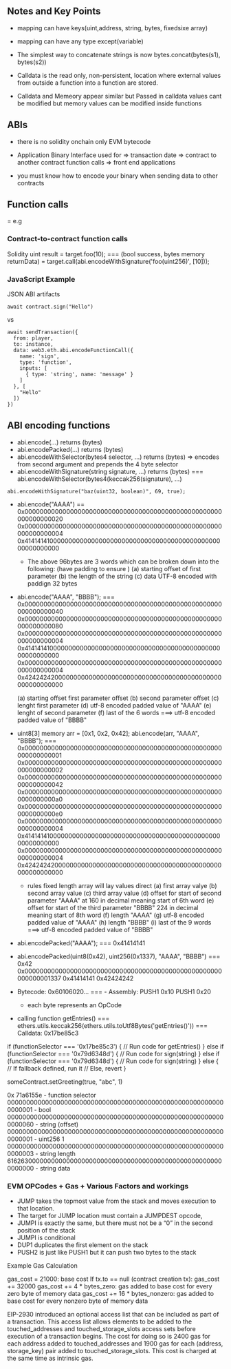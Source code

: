 ## Notes and Key Points 

- mapping can have keys(uint,address, string, bytes, fixedsixe array)
- mapping can have any type except(variable)

- The simplest way to concatenate strings is now
bytes.concat(bytes(s1), bytes(s2))

- Calldata is the read only, non-persistent, location where external values from outside a function into a function are
stored.
- Calldata and Memeory appear similar but Passed in calldata values cant be modified but memory values can be modified inside functions

## ABIs 

- there is no solidity onchain only EVM bytecode 

- Application Binary Interface used for 
   => transaction date
   => contract to another contract function calls
   => front end applications 
- you must know how to encode your binary when sending data to other contracts 

## Function calls 
 = e.g 


### Contract-to-contract function calls

Solidity uint result = target.foo(10); === (bool success, bytes memory returnData)
      = target.call(abi.encodeWithSignature('foo(uint256)', [10]));

### JavaScript Example

JSON ABI artifacts

    await contract.sign("Hello")

vs

    await sendTransaction({
      from: player,
      to: instance,
      data: web3.eth.abi.encodeFunctionCall({
        name: 'sign',
        type: 'function',
        inputs: [
          { type: 'string', name: 'message' }
        ]
      }, [
        "Hello"
      ])
    })


## ABI encoding functions 
- abi.encode(...) returns (bytes)
- abi.encodePacked(...) returns (bytes) 
- abi.encodeWithSelector(bytes4 selector, ...) returns (bytes) =>  encodes from second argument and prepends the 4 byte selector
- abi.encodeWithSignature(string signature, ...) returns (bytes) === abi.encodeWithSelector(bytes4(keccak256(signature), ...)

```
abi.encodeWithSignature("baz(uint32, boolean)", 69, true); 
```

- abi.encode("AAAA") == 0x0000000000000000000000000000000000000000000000000000000000000020
0x0000000000000000000000000000000000000000000000000000000000000004
0x4141414100000000000000000000000000000000000000000000000000000000

   - The above 96bytes are 3 words which can be broken down into the following: (have padding to ensure )
     (a) starting offset of first parameter 
     (b) the length of the string 
     (c) data UTF-8 encoded with paddign 32 bytes

- abi.encode("AAAA", "BBBB"); === 0x0000000000000000000000000000000000000000000000000000000000000040
0x0000000000000000000000000000000000000000000000000000000000000080
0x0000000000000000000000000000000000000000000000000000000000000004
0x4141414100000000000000000000000000000000000000000000000000000000
0x0000000000000000000000000000000000000000000000000000000000000004
0x4242424200000000000000000000000000000000000000000000000000000000

   (a) starting offset first parameter offset
   (b) second parameter offset
   (c) lenght first parameter
   (d) utf-8 encoded padded value of "AAAA"
   (e) lenght of second parameter 
   (f) last of the 6 words ===> utf-8 encoded padded value of "BBBB"

- uint8[3] memory arr = [0x1, 0x2, 0x42];
abi.encode(arr, "AAAA", "BBBB");  === 0x0000000000000000000000000000000000000000000000000000000000000001
0x0000000000000000000000000000000000000000000000000000000000000002
0x0000000000000000000000000000000000000000000000000000000000000042
0x00000000000000000000000000000000000000000000000000000000000000a0
0x00000000000000000000000000000000000000000000000000000000000000e0
0x0000000000000000000000000000000000000000000000000000000000000004
0x4141414100000000000000000000000000000000000000000000000000000000
0x0000000000000000000000000000000000000000000000000000000000000004
0x4242424200000000000000000000000000000000000000000000000000000000

    - rules fixed length array will lay values direct 
    (a) first array valye
    (b) second array value
    (c) third array value
    (d) offset for start of second parameter "AAAA" at 160 in decimal meaning start of 6th word
    (e) offset for start of the third parameter "BBBB" 224 in decimal meaning start of 8th word
    (f) length "AAAA"
    (g) utf-8 encoded padded value of "AAAA"
    (h) length "BBBB"
    (i) last of the 9 words ===> utf-8 encoded padded value of "BBBB"

- abi.encodePacked("AAAA"); === 0x41414141
- abi.encodePacked(uint8(0x42), uint256(0x1337), "AAAA", "BBBB") === 0x42
0x0000000000000000000000000000000000000000000000000000000000001337
0x41414141
0x42424242

 - Bytecode: 0x60106020...  === - Assembly: PUSH1 0x10 PUSH1 0x20
   - each byte represents an OpCode 

- calling function getEntries() === ethers.utils.keccak256(ethers.utils.toUtf8Bytes('getEntries()')) === Calldata: 0x17be85c3

if (functionSelector === '0x17be85c3') {
  // Run code for getEntries()
}
else if (functionSelector === '0x79d6348d') {
  // Run code for sign(string)
}
else if (functionSelector === '0x79d6348d') {
  // Run code for sign(string)
}
else {
  // If fallback defined, run it
  // Else, revert
}

someContract.setGreeting(true, "abc", 1)

0x
71a6155e - function selector
0000000000000000000000000000000000000000000000000000000000000001 - bool
0000000000000000000000000000000000000000000000000000000000000060 - string (offset)
0000000000000000000000000000000000000000000000000000000000000001 - uint256 1
0000000000000000000000000000000000000000000000000000000000000003 - string length
6162630000000000000000000000000000000000000000000000000000000000 - string data

### EVM OPCodes + Gas + Various Factors and workings

- JUMP takes the topmost value from the stack and moves execution to that location. 
- The target for JUMP location must contain a JUMPDEST opcode,
- JUMPI is exactly the same, but there must not be a “0” in the second position of the stack
- JUMPI is conditional 
- DUP1 duplicates the first element on the stack
- PUSH2 is just like PUSH1 but it can push two bytes to the stack

Example Gas Calculation 

gas_cost = 21000: base cost
If tx.to == null (contract creation tx):
  gas_cost += 32000
gas_cost += 4 * bytes_zero: gas added to base cost for every zero byte of memory data
gas_cost += 16 * bytes_nonzero: gas added to base cost for every nonzero byte of memory data 

EIP-2930 introduced an optional access list that can be included as part of a transaction. This access list allows elements to be added to the touched_addresses and touched_storage_slots access sets before execution of a transaction begins. The cost for doing so is 2400 gas for each address added to touched_addresses and 1900 gas for each (address, storage_key) pair added to touched_storage_slots. This cost is charged at the same time as intrinsic gas.